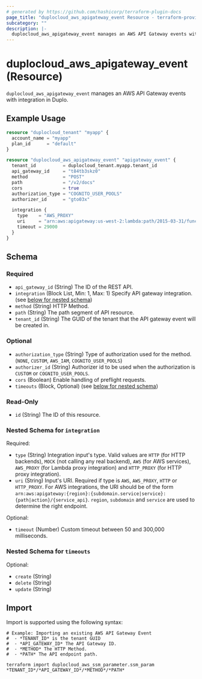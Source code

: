 ```yaml
---
# generated by https://github.com/hashicorp/terraform-plugin-docs
page_title: "duplocloud_aws_apigateway_event Resource - terraform-provider-duplocloud"
subcategory: ""
description: |-
  duplocloud_aws_apigateway_event manages an AWS API Gateway events with integration in Duplo.
---
```


# duplocloud_aws_apigateway_event (Resource)

`duplocloud_aws_apigateway_event` manages an AWS API Gateway events with integration in Duplo.

## Example Usage

```terraform
resource "duplocloud_tenant" "myapp" {
  account_name = "myapp"
  plan_id      = "default"
}

resource "duplocloud_aws_apigateway_event" "apigateway_event" {
  tenant_id          = duplocloud_tenant.myapp.tenant_id
  api_gateway_id     = "t84tb3skz0"
  method             = "POST"
  path               = "/v2/docs"
  cors               = true
  authorization_type = "COGNITO_USER_POOLS"
  authorizer_id      = "gto03x"

  integration {
    type    = "AWS_PROXY"
    uri     = "arn:aws:apigateway:us-west-2:lambda:path/2015-03-31/functions/arn:aws:lambda:us-east-1:366133256645:function:duploservices-dev-valuation-manheimAspects/invocations"
    timeout = 29000
  }
}
```

<!-- schema generated by tfplugindocs -->
## Schema

### Required

- `api_gateway_id` (String) The ID of the REST API.
- `integration` (Block List, Min: 1, Max: 1) Specify API gateway integration. (see [below for nested schema](#nestedblock--integration))
- `method` (String) HTTP Method.
- `path` (String) The path segment of API resource.
- `tenant_id` (String) The GUID of the tenant that the API gateway event will be created in.

### Optional

- `authorization_type` (String) Type of authorization used for the method. (`NONE`, `CUSTOM`, `AWS_IAM`, `COGNITO_USER_POOLS`)
- `authorizer_id` (String) Authorizer id to be used when the authorization is `CUSTOM` or `COGNITO_USER_POOLS`.
- `cors` (Boolean) Enable handling of preflight requests.
- `timeouts` (Block, Optional) (see [below for nested schema](#nestedblock--timeouts))

### Read-Only

- `id` (String) The ID of this resource.

<a id="nestedblock--integration"></a>
### Nested Schema for `integration`

Required:

- `type` (String) Integration input's type. Valid values are `HTTP` (for HTTP backends), `MOCK` (not calling any real backend), `AWS` (for AWS services), `AWS_PROXY` (for Lambda proxy integration) and `HTTP_PROXY` (for HTTP proxy integration).
- `uri` (String) Input's URI. Required if type is `AWS`, `AWS_PROXY`, `HTTP` or `HTTP_PROXY`. For AWS integrations, the URI should be of the form `arn:aws:apigateway:{region}:{subdomain.service|service}:{path|action}/{service_api}`. `region`, `subdomain` and `service` are used to determine the right endpoint.

Optional:

- `timeout` (Number) Custom timeout between 50 and 300,000 milliseconds.


<a id="nestedblock--timeouts"></a>
### Nested Schema for `timeouts`

Optional:

- `create` (String)
- `delete` (String)
- `update` (String)

## Import

Import is supported using the following syntax:

```shell
# Example: Importing an existing AWS API Gateway Event
#  - *TENANT_ID* is the tenant GUID
#  - *API_GATEWAY_ID* The API Gateway ID.
#  - *METHOD* The HTTP Method.
#  - *PATH* The API endpoint path.

terraform import duplocloud_aws_ssm_parameter.ssm_param *TENANT_ID*/*API_GATEWAY_ID*/*METHOD*/*PATH*
```
